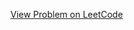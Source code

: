[View Problem on LeetCode](https://leetcode.com/problems/longest-unequal-adjacent-groups-subsequence-i/)